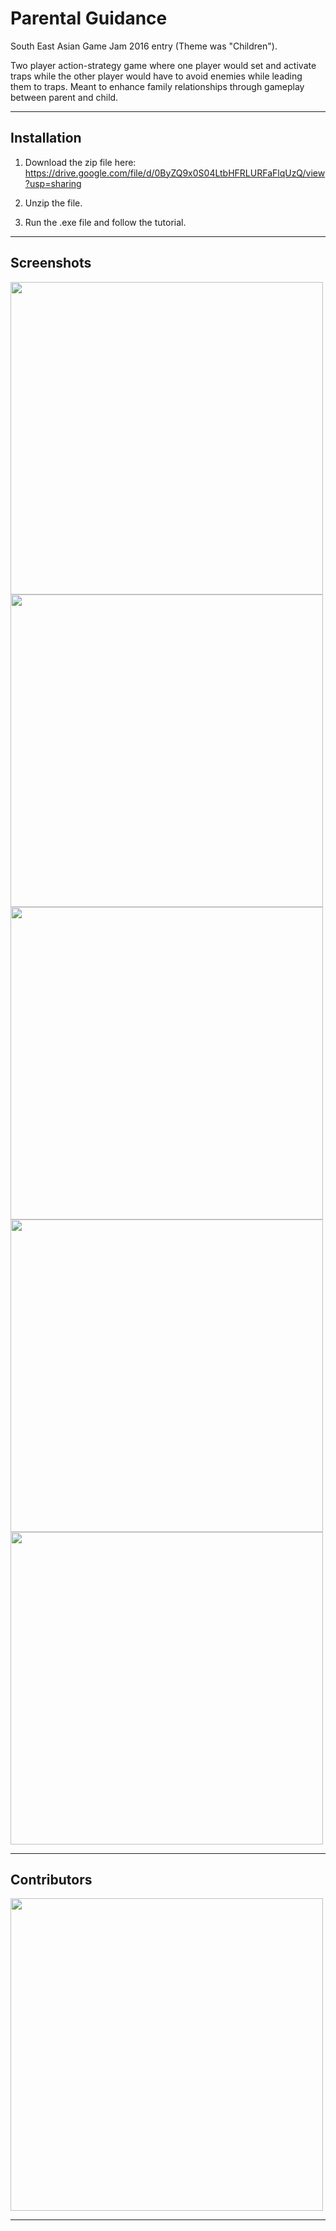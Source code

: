 # Parental Guidance
South East Asian Game Jam 2016 entry (Theme was "Children"). 

Two player action-strategy game where one player would set and activate traps while the other player would have to avoid enemies while leading them to traps. Meant to enhance family relationships through gameplay between parent and child. 

--- 

## Installation 

1. Download the zip file here: https://drive.google.com/file/d/0ByZQ9x0S04LtbHFRLURFaFlqUzQ/view?usp=sharing

2. Unzip the file. 

3. Run the .exe file and follow the tutorial.

---

## Screenshots

<img src="https://user-images.githubusercontent.com/25407259/29198932-507573f8-7e16-11e7-8d0b-18afee4d3775.JPG" width = 500>
<img src="https://user-images.githubusercontent.com/25407259/29198933-51e3df18-7e16-11e7-9ca7-fc794aa8fd72.JPG" width = 500>
<img src="https://user-images.githubusercontent.com/25407259/29198934-52ed7ca2-7e16-11e7-8da8-6a5e9137a352.JPG" width = 500>
<img src="https://user-images.githubusercontent.com/25407259/29198936-5481ca78-7e16-11e7-8633-7e262eef7550.JPG" width = 500>
<img src="https://user-images.githubusercontent.com/25407259/29198937-567d9e92-7e16-11e7-8185-0512b7dc3e4d.JPG" width = 500>

---

## Contributors

<img src="https://user-images.githubusercontent.com/25407259/29198939-578e1e2e-7e16-11e7-8b03-cd39b14c1713.JPG" width = 500>

---
